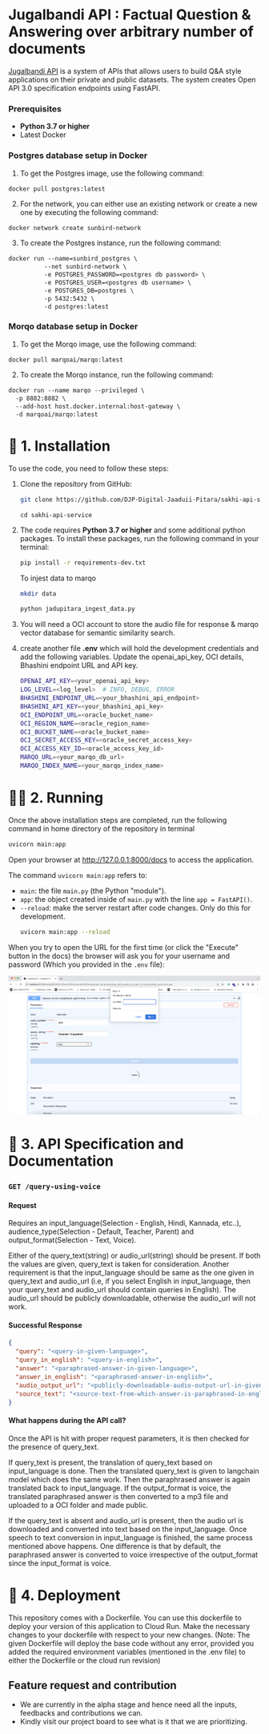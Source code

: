 # Jugalbandi API : Factual Question & Answering over arbitrary number of documents

[Jugalbandi API](https://api.jugalbandi.ai/docs) is a system of APIs that allows users to build Q&A style applications on their private and public datasets. The system creates Open API 3.0 specification endpoints using FastAPI.

### Prerequisites

- **Python 3.7 or higher**
- Latest Docker

### Postgres database setup in Docker

1. To get the Postgres image, use the following command:

```shell
docker pull postgres:latest 
```

2. For the network, you can either use an existing network or create a new one by executing the following command:
```shell
docker network create sunbird-network
```

3. To create the Postgres instance, run the following command:

```shell
docker run --name=sunbird_postgres \
		  --net sunbird-network \
		  -e POSTGRES_PASSWORD=<postgres db password> \
		  -e POSTGRES_USER=<postgres db username> \
		  -e POSTGRES_DB=postgres \
		  -p 5432:5432 \
		  -d postgres:latest
```

### Morqo database setup in Docker

1. To get the Morqo image, use the following command:

```shell
docker pull marqoai/marqo:latest
```

2. To create the Morqo instance, run the following command:

```shell
docker run --name marqo --privileged \
  -p 8882:8882 \
  --add-host host.docker.internal:host-gateway \
  -d marqoai/marqo:latest
```


# 🔧 1. Installation

To use the code, you need to follow these steps:

1. Clone the repository from GitHub: 
    
    ```bash
    git clone https://github.com/DJP-Digital-Jaaduii-Pitara/sakhi-api-service.git
    ```
   
    ```
   cd sakhi-api-service
   ```

2. The code requires **Python 3.7 or higher** and some additional python packages. To install these packages, run the following command in your terminal:

    ```bash
    pip install -r requirements-dev.txt
    ```

    To injest data to marqo

    ```bash
    mkdir data
   ```

    ```bash
    python jadupitara_ingest_data.py
   ```


3. You will need a OCI account to store the audio file for response & marqo vector database for semantic similarity search.

4. create another file **.env** which will hold the development credentials and add the following variables. Update the openai_api_key, OCI details, Bhashini endpoint URL and API key.

    ```bash
    OPENAI_API_KEY=<your_openai_api_key>
    LOG_LEVEL=<log_level>  # INFO, DEBUG, ERROR
    BHASHINI_ENDPOINT_URL=<your_bhashini_api_endpoint>
    BHASHINI_API_KEY=<your_bhashini_api_key>
    OCI_ENDPOINT_URL=<oracle_bucket_name>
    OCI_REGION_NAME=<oracle_region_name>
    OCI_BUCKET_NAME=<oracle_bucket_name>
    OCI_SECRET_ACCESS_KEY=<oracle_secret_access_key>
    OCI_ACCESS_KEY_ID=<oracle_access_key_id>
    MARQO_URL=<your_marqo_db_url>
    MARQO_INDEX_NAME=<your_marqo_index_name>
    ```

# 🏃🏻 2. Running

Once the above installation steps are completed, run the following command in home directory of the repository in terminal

```bash
uvicorn main:app
```
Open your browser at http://127.0.0.1:8000/docs to access the application.

The command `uvicorn main:app` refers to:

- `main`: the file `main.py` (the Python "module").
- `app`: the object created inside of `main.py` with the line `app = FastAPI()`.
- `--reload`:  make the server restart after code changes. Only do this for development.
    ```bash
    uvicorn main:app --reload
    ```

When you try to open the URL for the first time (or click the "Execute" button in the docs) the browser will ask you for your username and password (Which you provided in the `.env` file):

![Alt text](docs/image.png)

# 📃 3. API Specification and Documentation

### `GET /query-using-voice`

#### Request

Requires an input_language(Selection - English, Hindi, Kannada, etc..), audience_type(Selection - Default, Teacher, Parent) and output_format(Selection - Text, Voice).

Either of the query_text(string) or audio_url(string) should be present. If both the values are given, query_text is taken for consideration. Another requirement is that the input_language should be same as the one given in query_text and audio_url (i.e, if you select English in input_language, then your query_text and audio_url should contain queries in English). The audio_url should be publicly downloadable, otherwise the audio_url will not work.

#### Successful Response

```json
{
  "query": "<query-in-given-language>",
  "query_in_english": "<query-in-english>",
  "answer": "<paraphrased-answer-in-given-language>",
  "answer_in_english": "<paraphrased-answer-in-english>",
  "audio_output_url": "<publicly-downloadable-audio-output-url-in-given-language>",
  "source_text": "<source-text-from-which-answer-is-paraphrased-in-english>"
}
```

#### What happens during the API call?

Once the API is hit with proper request parameters, it is then checked for the presence of query_text. 

If query_text is present, the translation of query_text based on input_language is done. Then the translated query_text is given to langchain model which does the same work. Then the paraphrased answer is again translated back to input_language. If the output_format is voice, the translated paraphrased answer is then converted to a mp3 file and uploaded to a OCI folder and made public.

If the query_text is absent and audio_url is present, then the audio url is downloaded and converted into text based on the input_language. Once speech to text conversion in input_language is finished, the same process mentioned above happens. One difference is that by default, the paraphrased answer is converted to voice irrespective of the output_format since the input_format is voice.

# 🚀 4. Deployment

This repository comes with a Dockerfile. You can use this dockerfile to deploy your version of this application to Cloud Run.
Make the necessary changes to your dockerfile with respect to your new changes. (Note: The given Dockerfile will deploy the base code without any error, provided you added the required environment variables (mentioned in the .env file) to either the Dockerfile or the cloud run revision)


## Feature request and contribution

*   We are currently in the alpha stage and hence need all the inputs, feedbacks and contributions we can.
*   Kindly visit our project board to see what is it that we are prioritizing.

 
